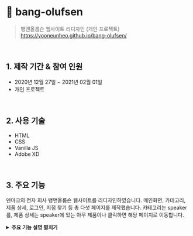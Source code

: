 # :pushpin: bang-olufsen

> 뱅앤올룹슨 웹사이트 리디자인 (개인 프로젝트)  
> https://yooneunheo.github.io/bang-olufsen/

<br />

## 1. 제작 기간 & 참여 인원

- 2020년 12월 27일 ~ 2021년 02월 01일
- 개인 프로젝트

<br />

## 2. 사용 기술

- HTML
- CSS
- Vanilla JS
- Adobe XD

<br />

## 3. 주요 기능

덴마크의 전자 회사 뱅앤올룹슨 웹사이트를 리디자인하였습니다.
메인화면, 카테고리, 제품 상세, 로그인, 지점 찾기 등 총 다섯 페이지를 제작했습니다.
카테고리는 speaker를, 제품 상세는 speaker에 있는 아무 제품이나 클릭하면 해당 페이지로 이동합니다.

<details>
<summary><b>주요 기능 설명 펼치기</b></summary>
<div markdown="1">

### 3.1. 반응형 웹 디자인

<img src = "images/readme/responsive.gif" width="450px">

<br />
<br />

### 3.2. 필터링

<img src = "images/readme/filtering.gif" width="450px">

- **필터링** :pushpin: [코드 확인](https://github.com/yooneunheo/bang-olufsen/blob/main/js/filtering.js)

  - HTML5의 `data-*` 속성을 이용하여 각 제품을 카테고리에 맞게 분류합니다.
  - 카테고리를 선택하면 그에 해당하는 제품만 볼 수 있도록 클래스를 추가합니다.

  <br />

### 3.3. 장바구니

<img src = "images/readme/cart.gif" width="450px">

- **비동기처리** :pushpin: [코드 확인](https://github.com/yooneunheo/bang-olufsen/blob/main/js/cart.js#L18)

  - Fetch API를 이용하여 [모든 제품 정보를 담은 JSON 형식의 데이터](https://github.com/yooneunheo/bang-olufsen/blob/main/products.json)를 불러옵니다.

- **클래스** :pushpin: [코드 확인](https://github.com/yooneunheo/bang-olufsen/blob/main/js/cart.js#L37)

  - 장바구니 기능을 위한 데이터와 함수들은 클래스 안에서 관리됩니다.
  - Products 클래스는 제품 정보를 받아 객체로 리턴시키며, UI 클래스는 화면을 구현합니다. Storage 클래스는 로컬 스토리지에 데이터를 저장합니다.

- **로컬 스토리지** :pushpin: [코드 확인](https://github.com/yooneunheo/bang-olufsen/blob/main/js/cart.js#L206)

  - 카트에 추가된 제품들은 로컬 스토리지를 통해 사용자의 브라우저에 저장됩니다.
  - 제품을 추가 및 제거를 할 수 있으며 그에 따라 가격과 수량도 동시에 변경됩니다.
  - 다른 페이지에서도 카트 정보가 실시간으로 반영되며, 브라우저 창을 닫아도 정보가 유지됩니다.

  <br />

### 3.4. 회전식 슬라이더 및 비디오 인터랙션

<img src = "images/readme/interactive.gif" width="450px">

- **회전식 슬라이더** :pushpin: [코드 확인](https://github.com/yooneunheo/bang-olufsen/blob/main/js/interactive-slider.js)

  - 각 슬라이드를 90도마다 자리를 지정하여 버튼을 누르면 90도씩 이동하도록 만들었습니다.
  - 슬라이드가 화면에 등장하면 해당 슬라이드 제품의 이름도 등장하게 만들었습니다.

- **비디오 인터랙션** :pushpin: [코드 확인](https://github.com/yooneunheo/bang-olufsen/blob/main/js/interactive-video.js)

  - HTML5의 캔버스를 이용하여 영상에서 프레임별로 추출한 이미지를 스크롤 위치에 맞추어 그려냅니다.
  - 기기의 사이즈에 맞추기 위해 height나 scroll 관련 값들은 CSS가 아닌 JS에서 동적으로 지정했습니다.
  - 애니메이션에 따른 호출 지연으로 틀어진 레이아웃이 우선 보이는 걸 방지하기 위해 레이아웃이 정상적으로 세팅되는 동안 로딩 화면으로 가리게 만들었습니다.

  <br />

### 3.5. 로그인폼 유효성 검사

<img src = "images/readme/login.gif" width="450px">

- **유효성 검사** :pushpin: [코드 확인](https://github.com/yooneunheo/bang-olufsen/blob/main/js/login.js)

  - 빈칸이거나 입력값이 유효하지 않은 형식일 때 에러 메시지를 출력합니다.

  <br />

### 3.6. 인포 윈도우 지도

<img src = "images/readme/map.gif" width="450px">

- **구글맵 API** :pushpin: [코드 확인](https://github.com/yooneunheo/bang-olufsen/blob/main/js/map.js)

  - 구글맵 API의 인포 윈도우 맵을 이용하였습니다.
  - [map-data.js](https://github.com/yooneunheo/bang-olufsen/blob/main/js/map-data.js) 에서 정보를 가져와 지도에 marker로 표시합니다.
  - marker을 클릭하면 인포 메시지창이 뜨는데, 안에 내용은 JS에서 HTML 요소를 동적으로 구현하였습니다.

</div>
</details>

<br />


